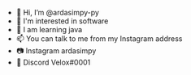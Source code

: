 - 👋 Hi, I’m @ardasimpy-py
- 👀 I'm interested in software
- 🌱 I am learning java
- 📫 You can talk to me from my Instagram address
- 📷 Instagram ardasimpy
- 💬 Discord Velox#0001
